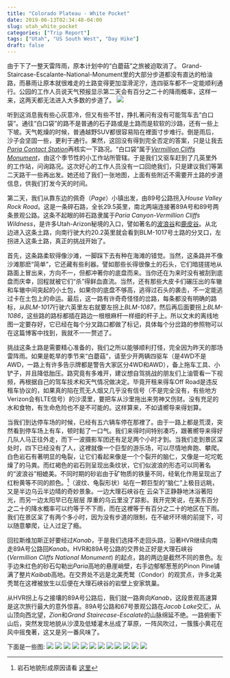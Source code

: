 ```yaml
---
title: "Colorado Plateau - White Pocket"
date: 2019-06-13T02:34:48-04:00
slug: utah_white_pocket
categories: ["Trip Report"]
tags: ["Utah", "US South West", "Day Hike"]
draft: false
---
```

[p1]: https://1.bp.blogspot.com/-a-jBkDkwHQQ/XP2DKHuNe4I/AAAAAAAALZY/NWk94smISn0OE4C872S2Be_-ya_U3qQVgCLcBGAs/s1600/kaibab_plateau_map_lg.gif

[p2]: https://1.bp.blogspot.com/-kXdvtSvrxLs/XPXqetpY6fI/AAAAAAAALYA/A2GgoWvoO0UwupO59QCbOZZ4vx2mfPzaACKgBGAs/s1600/Utah-48.jpg

[p3]: https://1.bp.blogspot.com/-iJDGkXHEEBc/XPXn75w09FI/AAAAAAAALX0/aqwUkMaBwWkoKBeIZJxgnkb8BY48vunIACKgBGAs/s1600/Utah-28.jpg

[p4]: https://1.bp.blogspot.com/-_jC1CTWRZGo/XPSZuR7sx8I/AAAAAAAALXc/C9Jqj5k2Sf8B6vyqmTjDCTbZvhB-0Rn9QCKgBGAs/s1600/Utah-60.jpg

[p5]: https://1.bp.blogspot.com/-JBGX_QC1gF0/XPXn7wO5olI/AAAAAAAALX0/VMuTvDYodLAnCF7mpJTjugzLZmI4Lt4cQCKgBGAs/s1600/Utah-36.jpg

[p6]: https://1.bp.blogspot.com/-ZMlryoqTbGs/XPXn73dq4tI/AAAAAAAALX0/UeG0To7t2pw1g1RTHL02W1pOaCvtdbQjgCKgBGAs/s1600/Utah-43.jpg

[p7]: https://1.bp.blogspot.com/-i5d1EaQemqM/XPXn72rKOFI/AAAAAAAALX0/WmkRZWTy9DsRa9oCZSoCHC8S09vLi81jgCKgBGAs/s1600/Utah-53.jpg

[p8]: https://1.bp.blogspot.com/-glqPuDe29hQ/XPXn72nsYsI/AAAAAAAALX0/iGnLczsbmWIJTKsiTGN2610eNmECvEaUQCKgBGAs/s1600/Utah-41.jpg

[p9]: https://1.bp.blogspot.com/-mUxavQx2dMA/XPXn74vEt2I/AAAAAAAALX0/pEY_cYwqf648ANPyShH_mE4F-iglH37ogCKgBGAs/s1600/Utah-63.jpg

[p10]: https://1.bp.blogspot.com/-EOt92QzYeDY/XPXn7-0Zu-I/AAAAAAAALX0/vE8Ynl-Ls-MePUbwIXxdJA6D3DraUFtgACKgBGAs/s1600/Utah-47.jpg

[p11]: https://1.bp.blogspot.com/-HitvCtk98VM/XPXn7yqUEWI/AAAAAAAALX0/SlHJB_T8XkcJl5zAA4Wcpbp0TxBd_LJDwCKgBGAs/s1600/Utah-66.jpg

[p12]: https://1.bp.blogspot.com/-5_UZHPoQ55c/XPX1I7o9w1I/AAAAAAAALYk/_2n_59TAzxYlSqEKGArLOlD_nv8FhcRAgCKgBGAs/s1600/Utah-69.jpg

[p13]: https://1.bp.blogspot.com/-9dtELxk9zSQ/XPX1I669WwI/AAAAAAAALYk/gVxN-fsX4V8lbgWR8t4ejtOAW5fNc78DgCKgBGAs/s1600/Utah-70.jpg

由于下了一整天雷阵雨，原本计划中的“白蘑菇”之旅被迫取消了。 Grand-Staircase-Escalante-National-Monument里的大部分步道都没有直达的柏油路，而暴雨让原本就很难走的土路变得更加湿滑泥泞，连四驱车都不一定能顺利通行。公园的工作人员说天气预报显示第二天会有百分之二十的降雨概率，这样一来，这两天都无法进入大多数的步道了。
![][p1]

听到这消息我有些心灰意冷，但又有些不甘，挣扎著问有没有可能驾车去“白口袋”。通往“白口袋”的路不是普通的石子路或是土路而是软软的沙路，还有一些上下坡。天气乾燥的时候，普通越野SUV都很容易陷在裡面寸步难行。倒是雨后，沙子会坚固一些，更利于通行。果然，这回没有得到完全否定的答案，只是让我去[*Paria Contact Station*](https://www.blm.gov/visit/paria-contact-station)再核实一下路况。“白口袋”属于[*Vermillion Cliffs Monument*](https://www.blm.gov/visit/vermilion-cliffs)，由这个季节性的小工作站所管辖。于是我们又驱车赶到了几英里外的工作站，问询路况。这次好心的工作人员没有一口回绝我们，只是建议我们等第二天路干一些再出发。她还给了我们一张地图，上面有些附近不需要开土路的步道信息，供我们打发今天的时间。

第二天，我们从靠东边的佩奇（*Page*）小镇出发，由89号公路拐入*House Valley Rock Road*。这是一条碎石路，全长29.5英里，南北两端连接著89A号和89号两条景观公路。这条不起眼的碎石路隶属于*Paria Canyon-Vermillion Cliffs Wildness*，是许多Utah-Arizon秘境的入口，譬如著名的[波浪谷](https://www.blm.gov/visit/coyote-buttes-north-the-wave)和[鹿皮谷](https://www.blm.gov/visit/buckskin-gulch)。从北边进入这条土路，向南行驶大约20.2英里就会看到BLM-1017号土路的分叉口，左拐进入这条土路，真正的挑战开始了。

首先，这条路柔软得像沙滩，一脚踩下去有种在海滩的错觉。当然，这条路并不像沙滩那麽“简单”，它还藏有些利器。譬如那些长得很像土的石头，它们暗搓搓地从路面上冒出来，方向不一，但都冲著你的底盘而来。当你还在为来时没有被刮到底盘而庆幸，回程就被它们“杀”得鲜血直流。当然，还有那些大皮卡们碾压出的车辙和车辙中间突起的小土包，如果你的底盘不够高，逃得过石头的袭击，不一定能逃过卡在土包上的命运。最后，这一路有许奇奇怪怪的岔路，每条都没有明确的路标，从*BLM-1017*行驶六英里左右就要左拐上*BLM-1087*，然后再后面要拐上*BLM-1086*，这些路的路标都插在路边一根根麻杆一样细的杆子上。所以文末的离线地图一定要存好，它已经在每个分叉路口都做了标记，具体每个分岔路的参照物可以在这篇博客中找到，我就不一一赘述了。

挑战这条土路是需要精心准备的，我们之所以能够顺利打怪，完全因为昨天的那场 雷阵雨。如果是乾旱的季节来“白蘑菇”，请至少开两辆四驱车（是4WD不是AWD，一路上有许多告示牌都是警告大家区分4WD和AWD），备上拖车工具、小铲子，并且降低胎压。路究竟有多难开，建议想自驾挑战的朋友们上油管看一下视频，再根据自己的驾车技术和天气情况做决定。毕竟开租来得车Off Road是违反租车协议的，如果真的陷在荒无人烟又几乎没有信号（不是完全没有，有些地方Verizon会有LTE信号）的沙漠里，要把车从沙里拖出来劳神又伤财。没有充足的水和食物，有生命危险也不是不可能的。这样算来，不如请嚮导来得划算。

当我们到达停车场的时候，已经有五六辆车停在那裡了。由于一路上都是荒漠，突然看到停车场上有车，顿时鬆了一口气。我们来得时间特别凑巧，跟著嚮导来得好几队人马正往外走，而下一波摄影军团还有足足两个小时才到。当我们走到景区深处时，四下已经没有了人，这裡就像一个巨型的游乐场，可以尽情地奔跑、攀爬。白色岩石有著明显的龟裂，让它们看起来像是一个个裂开的脑仁，又像是一坨坨乾燥了的马粪。而红褐色的岩石则呈现出条纹状，它们似波浪的形态可以同著名的“波浪谷”相媲美。不同时期的砂岩由于矿物质的铁量不同，经氧化作用呈现出了红粉黄等不同的颜色。[^1]（波纹、龟裂形状）站在一颗巨型的“脑仁”上极目远眺，又是半边乌云半边晴的奇妙景象。一边大理石峡谷在 云朵下正静静地沐浴著阳光，而另一边太阳早已在层层 厚重的乌云里没了踪影。我开完笑说，在美东百分之二十的降水概率可以约等于不下雨，而在这裡等于有百分之二十的地区在下雨。我们在景区呆了有两个多小时，因为没有步道的限制，在不破坏环境的前提下，可以随意攀爬，让人过足了瘾。
[^1]: 岩石地貌形成原因请看 [这里](http://www.desertexplorers.org/2017-trips/item/441-the-quest-for-white-pocket)

回拉斯维加斯正好要经过*Kanab*，于是我们选择不走回头路，沿著HVR继续向南走89A号公路回*Kanab*。HVR和89A号公路的交界处正好是大理石峡谷(*Vermillion Cliffs National Monument*) 的起点，路的两边是截然不同的景色。左手边朱红色的砂石勾勒出*Paria*高地的悬崖峭壁，右手边郁郁葱葱的Pinon Pine铺满了整片*Kaibab*高地。在交界处不远是北美秃鹫（Condor）的观赏点，许多北美秃鹫在这裡被放生以后便在大理石峡谷的岩壁上安家筑巢。

从HVR拐上与之接壤的89A号公路后，我们就一路奔向*Kanab*，这段景观高速算是这次旅行最大的意外惊喜。89A号公路和67号景观公路在*Jacob Lake*交汇，从山顶向西北望，*Zion*和*Grand Stairecase-Escalate*的山脉绵延不绝。一路俯衝下山后，突然发现地貌从沙漠及低矮灌木丛成了草原，一阵风吹过，一簇簇小黄花在风中摇曳著，这又是另一番风味了。

下面是一些图:
![][p2]
![][p3]
![][p4]
![][p5]
![][p6]
![][p7]
![][p8]
![][p9]
![][p10]
![][p11]
![][p12]
![][p13]











 












